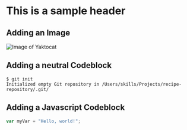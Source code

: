 # This is a sample header

## Adding an Image

![Image of Yaktocat](https://octodex.github.com/images/yaktocat.png)

## Adding a neutral Codeblock

```
$ git init
Initialized empty Git repository in /Users/skills/Projects/recipe-repository/.git/
```

## Adding a Javascript Codeblock

```javascript
var myVar = "Hello, world!";
```
